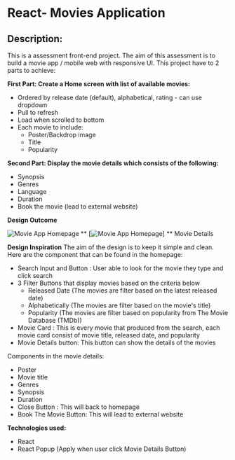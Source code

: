 # React- Movies Application

## Description:

This is a assessment front-end project. The aim of this assessment is to build a movie app / mobile web with responsive UI. This project have to 2 parts to achieve:

**First Part: Create a Home screen with list of available movies:**

* Ordered by release date (default), alphabetical, rating - can use dropdown
* Pull to refresh
* Load when scrolled to bottom
* Each movie to include:
   * Poster/Backdrop image
   * Title
   * Popularity

**Second Part: Display the movie details which consists of the following:**

* Synopsis
* Genres
* Language
* Duration
* Book the movie (lead to external website)

**Design Outcome**

![Movie App Homepage](https://imgur.com/gallery/CwhbdlG "Movie App Homepage")
** [![Movie App Homepage](https://imgur.com/gallery/CwhbdlG)]
** Movie Details


**Design Inspiration**
The aim of the design is to keep it simple and clean. Here are the component that can be found in the homepage:

* Search Input and Button : User able to look for the movie they type and click search
* 3 Filter Buttons that display movies based on the criteria below
   * Released Date (The movies are filter based on the latest released date)
   * Alphabetically (The movies are filter based on the movie's title)
   * Popularity (The movies are filter based on popularity from The Movie Database (TMDb))
* Movie Card : This is every movie that produced from the search, each movie card consist of movie title, released date, and popularity
* Movie Details button: This button can show the details of the movies

Components in the movie details:
* Poster
* Movie title
* Genres
* Synopsis
* Duration
* Close Button : This will back to homepage
* Book The Movie Button: This will lead to external website

**Technologies used:**
* React
* React Popup (Apply when user click Movie Details Button)
